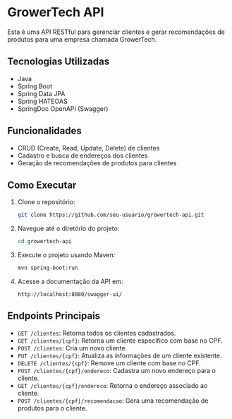 # GrowerTech API

Esta é uma API RESTful para gerenciar clientes e gerar recomendações de produtos para uma empresa chamada GrowerTech.

## Tecnologias Utilizadas

- Java
- Spring Boot
- Spring Data JPA
- Spring HATEOAS
- SpringDoc OpenAPI (Swagger)

## Funcionalidades

- CRUD (Create, Read, Update, Delete) de clientes
- Cadastro e busca de endereços dos clientes
- Geração de recomendações de produtos para clientes

## Como Executar

1. Clone o repositório:

   ```bash
   git clone https://github.com/seu-usuario/growertech-api.git
   ```

2. Navegue até o diretório do projeto:

   ```bash
   cd growertech-api
   ```

3. Execute o projeto usando Maven:

   ```bash
   mvn spring-boot:run
   ```

4. Acesse a documentação da API em:

   ```
   http://localhost:8080/swagger-ui/
   ```

## Endpoints Principais

- `GET /clientes`: Retorna todos os clientes cadastrados.
- `GET /clientes/{cpf}`: Retorna um cliente específico com base no CPF.
- `POST /clientes`: Cria um novo cliente.
- `PUT /clientes/{cpf}`: Atualiza as informações de um cliente existente.
- `DELETE /clientes/{cpf}`: Remove um cliente com base no CPF.
- `POST /clientes/{cpf}/endereco`: Cadastra um novo endereço para o cliente.
- `GET /clientes/{cpf}/endereco`: Retorna o endereço associado ao cliente.
- `POST /clientes/{cpf}/recomendacao`: Gera uma recomendação de produtos para o cliente.


